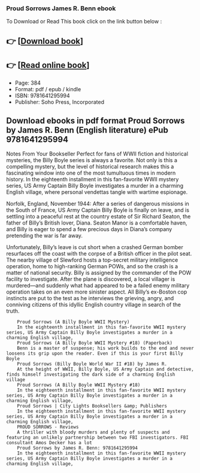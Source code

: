 ### Proud Sorrows James R. Benn ebook

To Download or Read This book click on the link button below :

## 👉  [**[Download book](http://filesbooks.info/download.php?group=book&from=github.com&id=717356&lnk=1063 "Download book")**]

## 👉  [**[Read online book](http://filesbooks.info/download.php?group=book&from=github.com&id=717356&lnk=1063 "Read online book")**]


* Page: 384
* Format: pdf / epub / kindle
* ISBN: 9781641295994
* Publisher: Soho Press, Incorporated



## Download ebooks in pdf format Proud Sorrows by James R. Benn (English literature) ePub 9781641295994



Notes From Your Bookseller Perfect for fans of WWII fiction and historical mysteries, the Billy Boyle series is always a favorite. Not only is this a compelling mystery, but the level of historical research makes this a fascinating window into one of the most tumultuous times in modern history. In the eighteenth installment in this fan-favorite WWII mystery series, US Army Captain Billy Boyle investigates a murder in a charming English village, where personal vendettas tangle with wartime espionage.
 
 Norfolk, England, November 1944: After a series of dangerous missions in the South of France, US Army Captain Billy Boyle is finally on leave, and is settling into a peaceful rest at the country estate of Sir Richard Seaton, the father of Billy’s British lover, Diana. Seaton Manor is a comfortable haven, and Billy is eager to spend a few precious days in Diana’s company pretending the war is far away.
 
 Unfortunately, Billy’s leave is cut short when a crashed German bomber resurfaces off the coast with the corpse of a British officer in the pilot seat. The nearby village of Slewford hosts a top-secret military intelligence operation, home to high-ranking German POWs, and so the crash is a matter of national security. Billy is assigned by the commander of the POW facility to investigate. After the plane is discovered, a local villager is murdered—and suddenly what had appeared to be a failed enemy military operation takes on an even more sinister aspect. All Billy’s ex-Boston cop instincts are put to the test as he interviews the grieving, angry, and conniving citizens of this idyllic English country village in search of the truth.


        Proud Sorrows (A Billy Boyle WWII Mystery)
        In the eighteenth installment in this fan-favorite WWII mystery series, US Army Captain Billy Boyle investigates a murder in a charming English village, 
        Proud Sorrows (A Billy Boyle WWII Mystery #18) (Paperback)
        Benn is a master of suspense; his work builds to the end and never loosens its grip upon the reader. Even if this is your first Billy Boyle 
        Proud Sorrows (Billy Boyle World War II #18) by James R.
        At the height of WWII, Billy Boyle, US Army Captain and detective, finds himself investigating the dark side of a charming English village 
        Proud Sorrows (A Billy Boyle WWII Mystery #18)
        In the eighteenth installment in this fan-favorite WWII mystery series, US Army Captain Billy Boyle investigates a murder in a charming English village, 
        Proud Sorrows | City Lights Booksellers &amp; Publishers
        In the eighteenth installment in this fan-favorite WWII mystery series, US Army Captain Billy Boyle investigates a murder in a charming English village, 
        PROUD SORROWS - Reviews
        A thriller with bloody murders and plenty of suspects and featuring an unlikely partnership between two FBI investigators. FBI consultant Amos Decker has a lot 
        Proud Sorrows by James R. Benn: 9781641295994
        In the eighteenth installment in this fan-favorite WWII mystery series, US Army Captain Billy Boyle investigates a murder in a charming English village,
    




